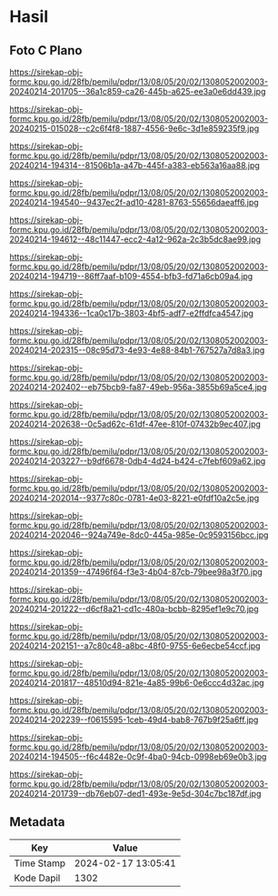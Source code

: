 # Hasil

## Foto C Plano

https://sirekap-obj-formc.kpu.go.id/28fb/pemilu/pdpr/13/08/05/20/02/1308052002003-20240214-201705--36a1c859-ca26-445b-a625-ee3a0e6dd439.jpg

https://sirekap-obj-formc.kpu.go.id/28fb/pemilu/pdpr/13/08/05/20/02/1308052002003-20240215-015028--c2c6f4f8-1887-4556-9e6c-3d1e859235f9.jpg

https://sirekap-obj-formc.kpu.go.id/28fb/pemilu/pdpr/13/08/05/20/02/1308052002003-20240214-194314--81506b1a-a47b-445f-a383-eb563a16aa88.jpg

https://sirekap-obj-formc.kpu.go.id/28fb/pemilu/pdpr/13/08/05/20/02/1308052002003-20240214-194540--9437ec2f-ad10-4281-8763-55656daeaff6.jpg

https://sirekap-obj-formc.kpu.go.id/28fb/pemilu/pdpr/13/08/05/20/02/1308052002003-20240214-194612--48c11447-ecc2-4a12-962a-2c3b5dc8ae99.jpg

https://sirekap-obj-formc.kpu.go.id/28fb/pemilu/pdpr/13/08/05/20/02/1308052002003-20240214-194719--86ff7aaf-b109-4554-bfb3-fd71a6cb09a4.jpg

https://sirekap-obj-formc.kpu.go.id/28fb/pemilu/pdpr/13/08/05/20/02/1308052002003-20240214-194336--1ca0c17b-3803-4bf5-adf7-e2ffdfca4547.jpg

https://sirekap-obj-formc.kpu.go.id/28fb/pemilu/pdpr/13/08/05/20/02/1308052002003-20240214-202315--08c95d73-4e93-4e88-84b1-767527a7d8a3.jpg

https://sirekap-obj-formc.kpu.go.id/28fb/pemilu/pdpr/13/08/05/20/02/1308052002003-20240214-202402--eb75bcb9-fa87-49eb-956a-3855b69a5ce4.jpg

https://sirekap-obj-formc.kpu.go.id/28fb/pemilu/pdpr/13/08/05/20/02/1308052002003-20240214-202638--0c5ad62c-61df-47ee-810f-07432b9ec407.jpg

https://sirekap-obj-formc.kpu.go.id/28fb/pemilu/pdpr/13/08/05/20/02/1308052002003-20240214-203227--b9df6678-0db4-4d24-b424-c7febf609a62.jpg

https://sirekap-obj-formc.kpu.go.id/28fb/pemilu/pdpr/13/08/05/20/02/1308052002003-20240214-202014--9377c80c-0781-4e03-8221-e0fdf10a2c5e.jpg

https://sirekap-obj-formc.kpu.go.id/28fb/pemilu/pdpr/13/08/05/20/02/1308052002003-20240214-202046--924a749e-8dc0-445a-985e-0c9593156bcc.jpg

https://sirekap-obj-formc.kpu.go.id/28fb/pemilu/pdpr/13/08/05/20/02/1308052002003-20240214-201359--47496f64-f3e3-4b04-87cb-79bee98a3f70.jpg

https://sirekap-obj-formc.kpu.go.id/28fb/pemilu/pdpr/13/08/05/20/02/1308052002003-20240214-201222--d6cf8a21-cd1c-480a-bcbb-8295ef1e9c70.jpg

https://sirekap-obj-formc.kpu.go.id/28fb/pemilu/pdpr/13/08/05/20/02/1308052002003-20240214-202151--a7c80c48-a8bc-48f0-9755-6e6ecbe54ccf.jpg

https://sirekap-obj-formc.kpu.go.id/28fb/pemilu/pdpr/13/08/05/20/02/1308052002003-20240214-201817--48510d94-821e-4a85-99b6-0e6ccc4d32ac.jpg

https://sirekap-obj-formc.kpu.go.id/28fb/pemilu/pdpr/13/08/05/20/02/1308052002003-20240214-202239--f0615595-1ceb-49d4-bab8-767b9f25a6ff.jpg

https://sirekap-obj-formc.kpu.go.id/28fb/pemilu/pdpr/13/08/05/20/02/1308052002003-20240214-194505--f6c4482e-0c9f-4ba0-94cb-0998eb69e0b3.jpg

https://sirekap-obj-formc.kpu.go.id/28fb/pemilu/pdpr/13/08/05/20/02/1308052002003-20240214-201739--db76eb07-ded1-493e-9e5d-304c7bc187df.jpg


## Metadata

| Key        | Value               |
| ---------- | ------------------- |
| Time Stamp | 2024-02-17 13:05:41 |
| Kode Dapil | 1302                |



